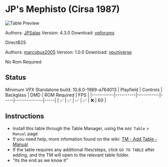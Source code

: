# JP's Mephisto (Cirsa 1987)

![Table Preview](../../images/vpx-jps-mephisto-preview.jpg)

Authors: [JPSalas](https://www.vpforums.org/index.php?showuser=277)
Version: 4.3.0
Download: [vpforums](https://www.vpforums.org/index.php?app=downloads&showfile=15561)

DirectB2S

Authors: [marcobus2005](https://vpuniverse.com/profile/53087-marcobus2005/)
Version: 1.0.0
Download: [vpuniverse](https://vpuniverse.com/files/file/15720-jp%C2%B4s-mephisto-cirsa-1987-animated-backglass-with-full-dmd/)

No Rom Required

## Status 

Minimum VPX Standalone build: 10.8.0-1989-a764013
| Playfield | Controls | Backglass | DMD | ROM Required | FPS | 
|-----------|----------|-----------|-----|--------------|-----|
| :white_check_mark: | :white_check_mark: | :white_check_mark: | :white_check_mark: | :x: | 60 |

## Instructions

- Install this table through the Table Manager, using the `Add Table` > `Manual` page
- If you need help, more infomation found on the wiki: [TM - Add Table - Manual](https://github.com/LegendsUnchained/vpx-standalone-alp4k/wiki/%5B04%5D-%F0%9F%A7%A1-TM-%E2%80%90-Other-Features#add-table---manual)
- If the table requires any additional files/steps, click `GO TO TABLE` after adding, and the TM will open to the relevant table folder.
- "Its the end as we know it"


